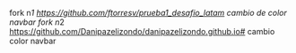 fork n*1 https://github.com/ftorresv/prueba1_desafio_latam  cambio de color navbar 
fork n*2  https://github.com/Danipazelizondo/danipazelizondo.github.io#   cambio color navbar 
